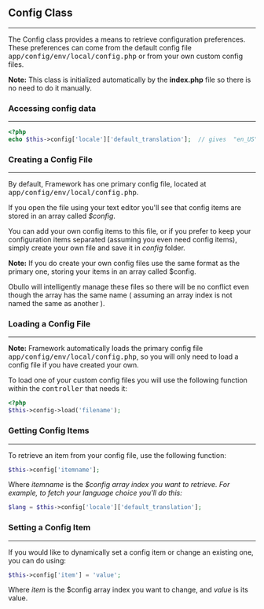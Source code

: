 ## Config Class

------

The Config class provides a means to retrieve configuration preferences. These preferences can come from the default config file <kbd>app/config/env/local/config.php</kbd> or from your own custom config files.

**Note:** This class is initialized automatically by the <b>index.php</b> file so there is no need to do it manually.

### Accessing config data

------

```php
<?php
echo $this->config['locale']['default_translation'];  // gives  "en_US"
```

### Creating a Config File

------

By default, Framework has one primary config file, located at <kbd>app/config/env/local/config.php</kbd>. 

If you open the file using your text editor you'll see that config items are stored in an array called <var>$config</var>.

You can add your own config items to this file, or if you prefer to keep your configuration items separated (assuming you even need config items), simply create your own file and save it in <dfn>config</dfn> folder.

**Note:** If you do create your own config files use the same format as the primary one, storing your items in an array called $config. 

Obullo will intelligently manage these files so there will be no conflict even though the array has the same name ( assuming an array index is not named the same as another ).

### Loading a Config File

------

**Note:** Framework automatically loads the primary config file <kbd>app/config/env/local/config.php</kbd>, so you will only need to load a config file if you have created your own.

To load one of your custom config files you will use the following function within the <samp>controller</samp> that needs it:

```php
<?php
$this->config->load('filename');
```

### Getting Config Items

------

To retrieve an item from your config file, use the following function:

```php
$this->config['itemname'];
```

Where <var>itemname</var> is the <dfn>$config<dfn> array index you want to retrieve. For example, to fetch your language choice you'll do this:

```php
$lang = $this->config['locale']['default_translation'];
```

### Setting a Config Item

------

If you would like to dynamically set a config item or change an existing one, you can do using:

```php
$this->config['item'] = 'value';
```

Where <var>item</var> is the $config array index you want to change, and <var>value</var> is its value.